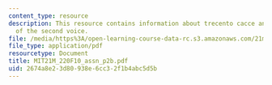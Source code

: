 ```yaml
---
content_type: resource
description: This resource contains information about trecento cacce and the entrance
  of the second voice.
file: /media/https%3A/open-learning-course-data-rc.s3.amazonaws.com/21m-220-early-music-fall-2010/2674a8e23d80938e6cc32f1b4abc5d5b_MIT21M_220F10_assn_p2b.pdf
file_type: application/pdf
resourcetype: Document
title: MIT21M_220F10_assn_p2b.pdf
uid: 2674a8e2-3d80-938e-6cc3-2f1b4abc5d5b
---
```

